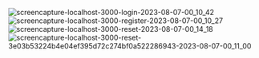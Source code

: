 ![screencapture-localhost-3000-login-2023-08-07-00_10_42](https://github.com/sakibsarker/IMS/assets/95316668/3421d911-fc50-4521-a1ef-bfdc46348de1)
![screencapture-localhost-3000-register-2023-08-07-00_10_27](https://github.com/sakibsarker/IMS/assets/95316668/2dbb577e-b443-47c3-a3c7-74d3ee764214)
![screencapture-localhost-3000-reset-2023-08-07-00_14_18](https://github.com/sakibsarker/IMS/assets/95316668/4e58b865-cf5d-45c1-91f3-3e70bfe4cc2a)
![screencapture-localhost-3000-reset-3e03b53224b4e04ef395d72c274bf0a522286943-2023-08-07-00_11_00](https://github.com/sakibsarker/IMS/assets/95316668/502c09e6-32d8-4e9d-b6ae-4bab864312b4)

